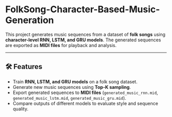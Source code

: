 # FolkSong-Character-Based-Music-Generation

This project generates music sequences from a dataset of **folk songs** using **character-level RNN, LSTM, and GRU models**. The generated sequences are exported as **MIDI files** for playback and analysis.  

---

## 🛠️ Features
- Train **RNN, LSTM, and GRU models** on a folk song dataset.
- Generate new music sequences using **Top-K sampling**.
- Export generated sequences to **MIDI files** (`generated_music_rnn.mid`, `generated_music_lstm.mid`, `generated_music_gru.mid`).
- Compare outputs of different models to evaluate style and sequence quality.
